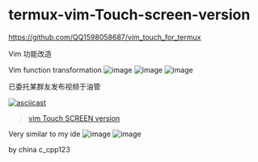 # termux-vim-Touch-screen-version

https://github.com/QQ1598058687/vim_touch_for_termux

Vim 功能改造


Vim function transformation
![image](https://github.com/QQ1598058687/termux-vim-Touch-screen-version/blob/main/1.png)
![image](https://github.com/QQ1598058687/termux-vim-Touch-screen-version/blob/main/2.png)
![image](https://github.com/QQ1598058687/termux-vim-Touch-screen-version/blob/main/vim%E6%BA%90%E7%A0%81%E6%94%B9%E9%80%A0%E4%B9%8B%E8%A7%A6%E5%B1%8F%E6%95%88%E6%9E%9C(%E5%B0%86%E5%9C%A8termux%E5%AE%89%E8%A3%85).gif)

已委托某群友发布视频于油管

[![asciicast](https://github.com/QQ1598058687/termux-vim-Touch-screen-version/blob/main/Screenrecorder-2021-09-22-01-05-32-892.gif)](http://imgur.com/a/4Di8L98)

<blockquote class="imgur-embed-pub" lang="en" data-id="a/4Di8L98"  ><a href="//imgur.com/a/4Di8L98">vim Touch SCREEN version</a></blockquote>

Very similar to my ide
![image](https://github.com/QQ1598058687/termux-vim-Touch-screen-version/blob/main/1.jpg)
![image](https://github.com/QQ1598058687/termux-vim-Touch-screen-version/blob/main/QQ%E6%88%AA%E5%9B%BE20210924224854.png)

by china c_cpp123
